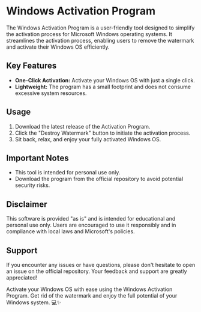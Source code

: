 # Windows Activation Program

The Windows Activation Program is a user-friendly tool designed to simplify the activation process for Microsoft Windows operating systems. It streamlines the activation process, enabling users to remove the watermark and activate their Windows OS efficiently.

## Key Features

- **One-Click Activation:** Activate your Windows OS with just a single click.
- **Lightweight:** The program has a small footprint and does not consume excessive system resources.

## Usage

1. Download the latest release of the Activation Program.
2. Click the "Destroy Watermark" button to initiate the activation process.
3. Sit back, relax, and enjoy your fully activated Windows OS.

## Important Notes

- This tool is intended for personal use only.
- Download the program from the official repository to avoid potential security risks.

## Disclaimer

This software is provided "as is" and is intended for educational and personal use only. Users are encouraged to use it responsibly and in compliance with local laws and Microsoft's policies.

## Support

If you encounter any issues or have questions, please don't hesitate to open an issue on the official repository. Your feedback and support are greatly appreciated!

Activate your Windows OS with ease using the Windows Activation Program. Get rid of the watermark and enjoy the full potential of your Windows system. 💻✨
